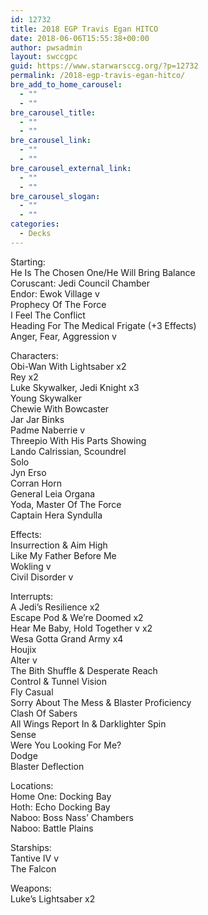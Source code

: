 ```yaml
---
id: 12732
title: 2018 EGP Travis Egan HITCO
date: 2018-06-06T15:55:38+00:00
author: pwsadmin
layout: swccgpc
guid: https://www.starwarsccg.org/?p=12732
permalink: /2018-egp-travis-egan-hitco/
bre_add_to_home_carousel:
  - ""
  - ""
bre_carousel_title:
  - ""
  - ""
bre_carousel_link:
  - ""
  - ""
bre_carousel_external_link:
  - ""
  - ""
bre_carousel_slogan:
  - ""
  - ""
categories:
  - Decks
---
```

Starting:  
He Is The Chosen One/He Will Bring Balance  
Coruscant: Jedi Council Chamber  
Endor: Ewok Village v  
Prophecy Of The Force  
I Feel The Conflict  
Heading For The Medical Frigate (+3 Effects)  
Anger, Fear, Aggression v

Characters:  
Obi-Wan With Lightsaber x2  
Rey x2  
Luke Skywalker, Jedi Knight x3  
Young Skywalker  
Chewie With Bowcaster  
Jar Jar Binks  
Padme Naberrie v  
Threepio With His Parts Showing  
Lando Calrissian, Scoundrel  
Solo  
Jyn Erso  
Corran Horn  
General Leia Organa  
Yoda, Master Of The Force  
Captain Hera Syndulla

Effects:  
Insurrection & Aim High  
Like My Father Before Me  
Wokling v  
Civil Disorder v

Interrupts:  
A Jedi’s Resilience x2  
Escape Pod & We’re Doomed x2  
Hear Me Baby, Hold Together v x2  
Wesa Gotta Grand Army x4  
Houjix  
Alter v  
The Bith Shuffle & Desperate Reach  
Control & Tunnel Vision  
Fly Casual  
Sorry About The Mess & Blaster Proficiency  
Clash Of Sabers  
All Wings Report In & Darklighter Spin  
Sense  
Were You Looking For Me?  
Dodge  
Blaster Deflection

Locations:  
Home One: Docking Bay  
Hoth: Echo Docking Bay  
Naboo: Boss Nass’ Chambers  
Naboo: Battle Plains

Starships:  
Tantive IV v  
The Falcon

Weapons:  
Luke’s Lightsaber x2